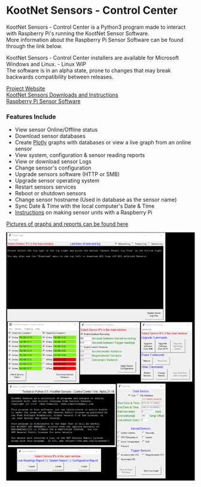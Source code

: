 # KootNet Sensors - Control Center
KootNet Sensors - Control Center is a Python3 program made to interact with Raspberry Pi's running the KootNet Sensor Software.  
More information about the Raspberry Pi Sensor Software can be found through the link below.

KootNet Sensors - Control Center installers are available for Microsoft Windows and Linux. - Linux WIP  
The software is in an alpha state, prone to changes that may break backwards compatibility between releases.

[Project Website](http://kootenay-networks.com/?page_id=170)  
[KootNet Sensors Downloads and Instructions](http://kootenay-networks.com/?page_id=236)  
[Raspberry Pi Sensor Software](https://github.com/chad-ermacora/sensor-rp)

### Features Include
- View sensor Online/Offline status
- Download sensor databases
- Create [Plotly](https://plot.ly/python/) graphs with databases or view a live graph from an online sensor
- View system, configuration & sensor reading reports
- View or download sensor Logs
- Change sensor's configuration
- Upgrade sensors software (HTTP or SMB)
- Upgrade sensor operating system
- Restart sensors services
- Reboot or shutdown sensors
- Change sensor hostname (Used in database as the sensor name)
- Sync Date & Time with the local computer's Date & Time
- [Instructions](http://kootenay-networks.com/?page_id=236) on making sensor units with a Raspberry Pi

[Pictures of graphs and reports can be found here](http://kootenay-networks.com/?page_id=511)

![KootNet Sensors - Control Center](additional_files/KootNetSensorsControlCenter.png "Control Center")
